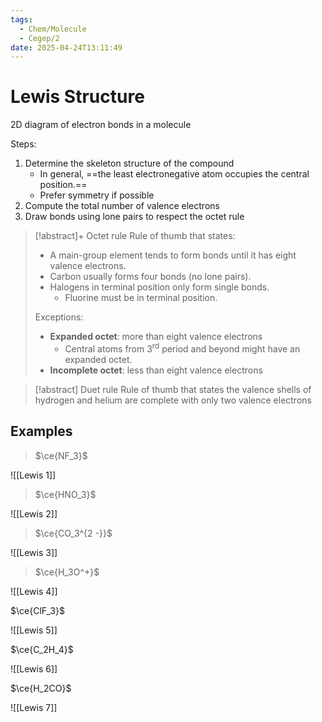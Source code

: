 ```yaml
---
tags:
  - Chem/Molecule
  - Cegep/2
date: 2025-04-24T13:11:49
---
```


# Lewis Structure

2D diagram of electron bonds in a molecule

Steps:

1. Determine the skeleton structure of the compound
	- In general, ==the least electronegative atom occupies the central position.==
	- Prefer symmetry if possible
2. Compute the total number of valence electrons
3. Draw bonds using lone pairs to respect the octet rule

> [!abstract]+ Octet rule
> Rule of thumb that states:
>
> - A main-group element tends to form bonds until it has eight valence electrons.
> - Carbon usually forms four bonds (no lone pairs).
> - Halogens in terminal position only form single bonds.
> 	- Fluorine must be in terminal position.
>
> Exceptions:
>
> - **Expanded octet**: more than eight valence electrons
> 	- Central atoms from 3<sup>rd</sup> period and beyond might have an expanded octet.
> - **Incomplete octet**: less than eight valence electrons

> [!abstract] Duet rule
> Rule of thumb that states the valence shells of hydrogen and helium are complete with only two valence electrons

## Examples

> $\ce{NF_3}$

![[Lewis 1]]

> $\ce{HNO_3}$

![[Lewis 2]]

> $\ce{CO_3^{2 -}}$

![[Lewis 3]]

> $\ce{H_3O^+}$

![[Lewis 4]]

$\ce{ClF_3}$

![[Lewis 5]]

$\ce{C_2H_4}$

![[Lewis 6]]

$\ce{H_2CO}$

![[Lewis 7]]
